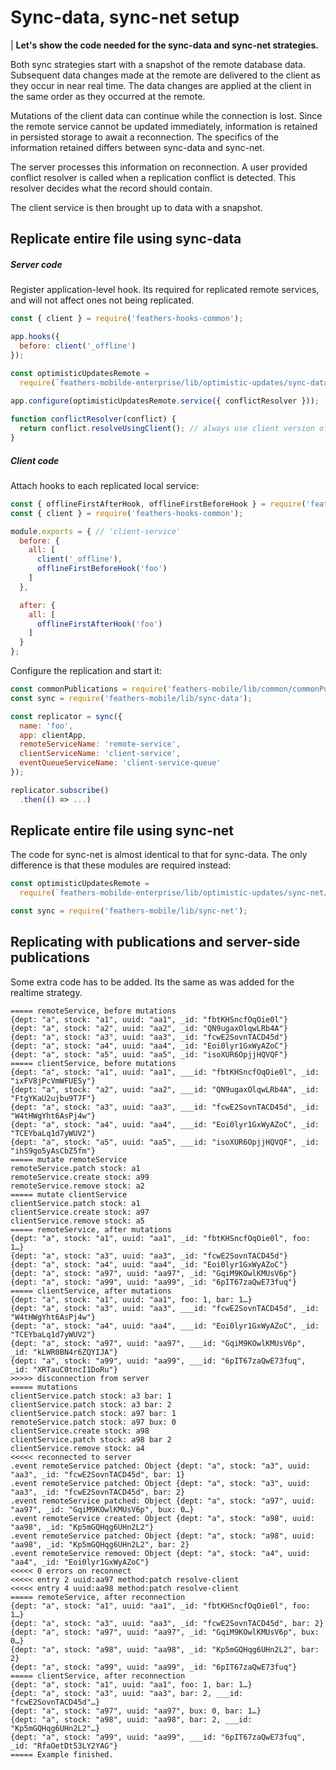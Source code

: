 # Sync-data, sync-net setup

| **Let's show the code needed for the sync-data and sync-net strategies.**

Both sync strategies start with a snapshot of the remote database data.
Subsequent data changes made at the remote are delivered to the client as they occur in near real time.
The data changes are applied at the client in the same order as they occurred at the remote.

Mutations of the client data can continue while the connection is lost.
Since the remote service cannot be updated immediately,
information is retained in persisted storage to await a reconnection.
The specifics of the information retained differs between sync-data and sync-net.

The server processes this information on reconnection.
A user provided conflict resolver is called when a replication conflict is detected.
This resolver decides what the record should contain.

The client service is then brought up to data with a snapshot.


## Replicate entire file using sync-data

##### Server code

Register application-level hook.
Its required for replicated remote services,
and will not affect ones not being replicated.
```javascript
const { client } = require('feathers-hooks-common');

app.hooks({
  before: client('_offline')
});
```

```javascript
const optimisticUpdatesRemote =
  require(`feathers-mobilde-enterprise/lib/optimistic-updates/sync-data/remote`);
  
app.configure(optimisticUpdatesRemote.service({ conflictResolver }));

function conflictResolver(conflict) {
  return conflict.resolveUsingClient(); // always use client version of record
}
```

##### Client code

Attach hooks to each replicated local service:
```javascript
const { offlineFirstAfterHook, offlineFirstBeforeHook } = require('feathers-mobile');
const { client } = require('feathers-hooks-common');

module.exports = { // 'client-service'
  before: {
    all: [
      client('_offline'),
      offlineFirstBeforeHook('foo')
    ]
  },

  after: {
    all: [
      offlineFirstAfterHook('foo')
    ]
  }
};
```

Configure the replication and start it:
```javascript
const commonPublications = require('feathers-mobile/lib/common/commonPublications');
const sync = require('feathers-mobile/lib/sync-data');

const replicator = sync({
  name: 'foo',
  app: clientApp,
  remoteServiceName: 'remote-service',
  clientServiceName: 'client-service',
  eventQueueServiceName: 'client-service-queue'
});

replicator.subscribe()
  .then(() => ...)
```


## Replicate entire file using sync-net

The code for sync-net is almost identical to that for sync-data.
The only difference is that these modules are required instead:
```javascript
const optimisticUpdatesRemote =
  require(`feathers-mobilde-enterprise/lib/optimistic-updates/sync-net/remote`);

const sync = require('feathers-mobile/lib/sync-net');
```


## Replicating with publications and server-side publications

Some extra code has to be added.
Its the same as was added for the realtime strategy.

```text
===== remoteService, before mutations
{dept: "a", stock: "a1", uuid: "aa1", _id: "fbtKHSncfOqOie0l"}
{dept: "a", stock: "a2", uuid: "aa2", _id: "QN9ugaxOlqwLRb4A"}
{dept: "a", stock: "a3", uuid: "aa3", _id: "fcwE2SovnTACD45d"}
{dept: "a", stock: "a4", uuid: "aa4", _id: "Eoi0lyr1GxWyAZoC"}
{dept: "a", stock: "a5", uuid: "aa5", _id: "isoXUR6OpjjHQVQF"}
===== clientService, before mutations
{dept: "a", stock: "a1", uuid: "aa1", ___id: "fbtKHSncfOqOie0l", _id: "ixFV8jPcVmWFUESy"}
{dept: "a", stock: "a2", uuid: "aa2", ___id: "QN9ugaxOlqwLRb4A", _id: "FtgYKaU2ujbu9T7F"}
{dept: "a", stock: "a3", uuid: "aa3", ___id: "fcwE2SovnTACD45d", _id: "W4tHWgYht6AsPj4w"}
{dept: "a", stock: "a4", uuid: "aa4", ___id: "Eoi0lyr1GxWyAZoC", _id: "TCEYbaLq1d7yWUV2"}
{dept: "a", stock: "a5", uuid: "aa5", ___id: "isoXUR6OpjjHQVQF", _id: "ihS9go5yAsCbZ5fm"}
===== mutate remoteService
remoteService.patch stock: a1
remoteService.create stock: a99
remoteService.remove stock: a2
===== mutate clientService
clientService.patch stock: a1
clientService.create stock: a97
clientService.remove stock: a5
===== remoteService, after mutations
{dept: "a", stock: "a1", uuid: "aa1", _id: "fbtKHSncfOqOie0l", foo: 1…}
{dept: "a", stock: "a3", uuid: "aa3", _id: "fcwE2SovnTACD45d"}
{dept: "a", stock: "a4", uuid: "aa4", _id: "Eoi0lyr1GxWyAZoC"}
{dept: "a", stock: "a97", uuid: "aa97", _id: "GqiM9KOwlKMUsV6p"}
{dept: "a", stock: "a99", uuid: "aa99", _id: "6pIT67zaQwE73fuq"}
===== clientService, after mutations
{dept: "a", stock: "a1", uuid: "aa1", foo: 1, bar: 1…}
{dept: "a", stock: "a3", uuid: "aa3", ___id: "fcwE2SovnTACD45d", _id: "W4tHWgYht6AsPj4w"}
{dept: "a", stock: "a4", uuid: "aa4", ___id: "Eoi0lyr1GxWyAZoC", _id: "TCEYbaLq1d7yWUV2"}
{dept: "a", stock: "a97", uuid: "aa97", ___id: "GqiM9KOwlKMUsV6p", _id: "kLWR0BN4r6ZQYIJA"}
{dept: "a", stock: "a99", uuid: "aa99", ___id: "6pIT67zaQwE73fuq", _id: "XRTauC0tncI1DoRu"}
>>>>> disconnection from server
===== mutations
clientService.patch stock: a3 bar: 1
clientService.patch stock: a3 bar: 2
clientService.patch stock: a97 bar: 1
remoteService.patch stock: a97 bux: 0
clientService.create stock: a98
clientService.patch stock: a98 bar 2
clientService.remove stock: a4
<<<<< reconnected to server
.event remoteService patched: Object {dept: "a", stock: "a3", uuid: "aa3", _id: "fcwE2SovnTACD45d", bar: 1}
.event remoteService patched: Object {dept: "a", stock: "a3", uuid: "aa3", _id: "fcwE2SovnTACD45d", bar: 2}
.event remoteService patched: Object {dept: "a", stock: "a97", uuid: "aa97", _id: "GqiM9KOwlKMUsV6p", bux: 0…}
.event remoteService created: Object {dept: "a", stock: "a98", uuid: "aa98", _id: "Kp5mGQHqg6UHn2L2"}
.event remoteService patched: Object {dept: "a", stock: "a98", uuid: "aa98", _id: "Kp5mGQHqg6UHn2L2", bar: 2}
.event remoteService removed: Object {dept: "a", stock: "a4", uuid: "aa4", _id: "Eoi0lyr1GxWyAZoC"}
<<<<< 0 errors on reconnect
<<<<< entry 2 uuid:aa97 method:patch resolve-client
<<<<< entry 4 uuid:aa98 method:patch resolve-client
===== remoteService, after reconnection
{dept: "a", stock: "a1", uuid: "aa1", _id: "fbtKHSncfOqOie0l", foo: 1…}
{dept: "a", stock: "a3", uuid: "aa3", _id: "fcwE2SovnTACD45d", bar: 2}
{dept: "a", stock: "a97", uuid: "aa97", _id: "GqiM9KOwlKMUsV6p", bux: 0…}
{dept: "a", stock: "a98", uuid: "aa98", _id: "Kp5mGQHqg6UHn2L2", bar: 2}
{dept: "a", stock: "a99", uuid: "aa99", _id: "6pIT67zaQwE73fuq"}
===== clientService, after reconnection
{dept: "a", stock: "a1", uuid: "aa1", foo: 1, bar: 1…}
{dept: "a", stock: "a3", uuid: "aa3", bar: 2, ___id: "fcwE2SovnTACD45d"…}
{dept: "a", stock: "a97", uuid: "aa97", bux: 0, bar: 1…}
{dept: "a", stock: "a98", uuid: "aa98", bar: 2, ___id: "Kp5mGQHqg6UHn2L2"…}
{dept: "a", stock: "a99", uuid: "aa99", ___id: "6pIT67zaQwE73fuq", _id: "RfaOetDt53LY2YAG"}
===== Example finished.
```